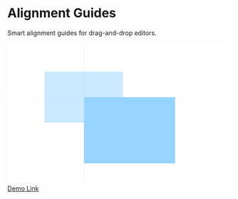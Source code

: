 Alignment Guides
================

Smart alignment guides for drag-and-drop editors.

![Programm Screenshot](screen.png "Alignment Guides Demo")
[Demo Link](http://mrflix.github.com/Alignment-Guides/)